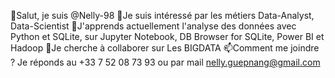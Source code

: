
👋Salut, je suis @Nelly-98
👀Je suis intéressé par les métiers Data-Analyst, Data-Scientist
🌱J'apprends actuellement l'analyse des données avec Python et SQLite, sur Jupyter Notebook, DB Browser for SQLite, Power BI et Hadoop
💞️Je cherche à collaborer sur Les BIGDATA
📫Comment me joindre ? Je réponds au +33 7 52 08 73 93 ou par mail nelly.guepnang@gmail.com
